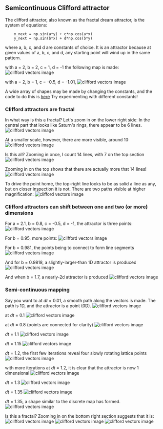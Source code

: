 ## Semicontinuous Clifford attractor

The clifford attractor, also known as the fractal dream attractor, is the system of equations:
```python3
	x_next = np.sin(a*y) + c*np.cos(a*x) 
	y_next = np.sin(b*x) + d*np.cos(b*y)
```
where a, b, c, and d are constants of choice.  It is an attractor because at given values of a, b, c, and d,
any starting point will wind up in the same pattern. 

with a = 2, b = 2, c = 1, d = -1 the following map is made:
![clifford vectors image]({{https://blbadger.github.io}}clifford_attractor/clifford_1.png)

with a = 2, b = 1, c = -0.5, d = -1.01, 
![clifford vectors image]({{https://blbadger.github.io}}clifford_attractor/clifford_2.png)

A wide array of shapes may be made by changing the constants, and the code to do this is 
[here](https://github.com/blbadger/2D_strange_attractors/blob/master/clifford_attractor.py)
Try experimenting with different constants!

### Clifford attractors are fractal

In what way is this a fractal?  Let's zoom in on the lower right side: 
In the central part that looks like Saturn's rings, there appear to be 6 lines.
![clifford vectors image]({{https://blbadger.github.io}}clifford_attractor/clifford_zoom1.png)

At a smaller scale, however, there are more visible, around 10
![clifford vectors image]({{https://blbadger.github.io}}clifford_attractor/clifford_zoom2.png)

Is this all? Zooming in once, I count 14 lines, with 7 on the top section
![clifford vectors image]({{https://blbadger.github.io}}clifford_attractor/clifford_zoom3.png)

Zooming in on the top shows that there are actually more that 14 lines!
![clifford vectors image]({{https://blbadger.github.io}}clifford_attractor/clifford_zoom4.png)

To drive the point home, the top-right line looks to be as solid a line as any, but on closer inspection it is not. 
There are two paths visible at higher magnification:
![clifford vectors image]({{https://blbadger.github.io}}clifford_attractor/clifford_zoom5.png)

### Clifford attractors can shift between one and two (or more) dimensions

For a = 2.1, b = 0.8, c = -0.5, d = -1, the attractor is three points:
![clifford vectors image]({{https://blbadger.github.io}}clifford_attractor/clifford_0d.png)

For b = 0.95, more points:
![clifford vectors image]({{https://blbadger.github.io}}clifford_attractor/clifford_0d2.png)

For b = 0.981, the points being to connect to form line segments
![clifford vectors image]({{https://blbadger.github.io}}clifford_attractor/clifford_1d1.png)

And for b = 0.9818, a slightly-larger-than 1D attractor is produced
![clifford vectors image]({{https://blbadger.github.io}}clifford_attractor/clifford_1d2.png)

And when b = 1.7, a nearly-2d attractor is produced
![clifford vectors image]({{https://blbadger.github.io}}clifford_attractor/clifford_2d.png)

### Semi-continuous mapping

Say you want to 
at *dt* = 0.01, a smooth path along the vectors is made.  The path is 1D, and the attractor is a point (0D).
![clifford vectors image]({{https://blbadger.github.io}}clifford_attractor/semi_clifford_0.01t.png)

at *dt* = 0.1
![clifford vectors image]({{https://blbadger.github.io}}clifford_attractor/semi_clifford_0.1t.png)

at *dt* = 0.8 (points are connected for clarity)
![clifford vectors image]({{https://blbadger.github.io}}clifford_attractor/semi_clifford_0.8t.png)

*dt* = 1.1
![clifford vectors image]({{https://blbadger.github.io}}clifford_attractor/semi_clifford_1.1t.png)

*dt* = 1.15
![clifford vectors image]({{https://blbadger.github.io}}clifford_attractor/semi_clifford_1.15t.png)

*dt* = 1.2, the first few iterations reveal four slowly rotating lattice points
![clifford vectors image]({{https://blbadger.github.io}}clifford_attractor/semi_clifford_1.2t_lines.png)

with more iterations at *dt* = 1.2, it is clear that the attractor is now 1 dimensional
![clifford vectors image]({{https://blbadger.github.io}}clifford_attractor/semi_clifford_1.2t.png)

*dt* = 1.3
![clifford vectors image]({{https://blbadger.github.io}}clifford_attractor/semi_clifford_1.3t.png)

*dt* = 1.35
![clifford vectors image]({{https://blbadger.github.io}}clifford_attractor/semi_clifford_1.35t_lines.png)

*dt* = 1.35, a shape similar to the discrete map has formed.
![clifford vectors image]({{https://blbadger.github.io}}clifford_attractor/semi_clifford_1.35t.png)

Is this a fractal? Zooming in on the bottom right section suggests that it is:
![clifford vectors image]({{https://blbadger.github.io}}clifford_attractor/semi_clifford_zoom1.png)
![clifford vectors image]({{https://blbadger.github.io}}clifford_attractor/semi_clifford_zoom2.png)
![clifford vectors image]({{https://blbadger.github.io}}clifford_attractor/semi_clifford_zoom3.png)





